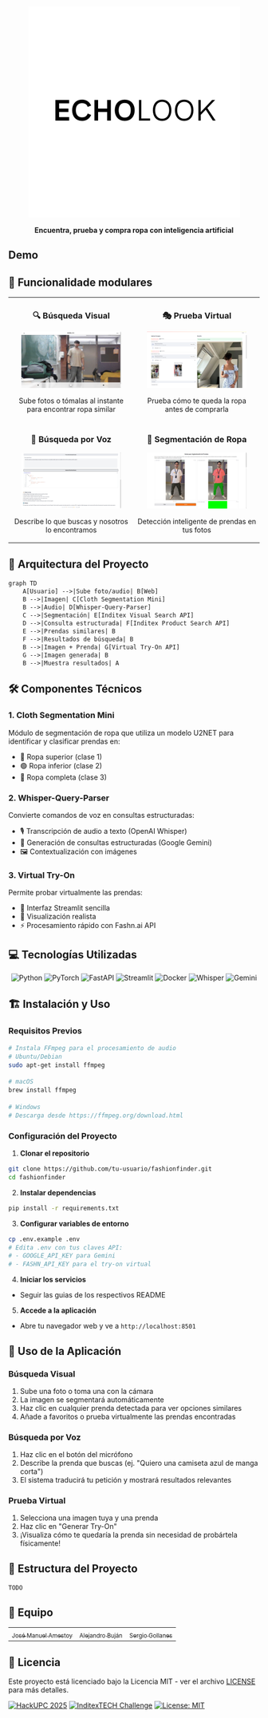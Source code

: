 <div align="center">


![Demo de FashionFinder](../img/ECHOLOOKLOGO.png)


**Encuentra, prueba y compra ropa con inteligencia artificial**
</div>

## Demo

<div align="center">


</div>

## 🌟 Funcionalidade modulares

<table>
  <tr>
    <td width="50%">
      <h3 align="center">🔍 Búsqueda Visual</h3>
      <p align="center">
        <img src="../img/camara.png" width="200">
      </p>
      <p align="center">Sube fotos o tómalas al instante para encontrar ropa similar</p>
    </td>
    <td width="50%">
      <h3 align="center">🎭 Prueba Virtual</h3>
      <p align="center">
        <img src="../img/fashIA.png" width="200">
      </p>
      <p align="center">Prueba cómo te queda la ropa antes de comprarla</p>
    </td>
  </tr>
  <tr>
    <td width="50%">
      <h3 align="center">🎤 Búsqueda por Voz</h3>
      <p align="center">
        <img src="../img/whisper2.png" width="200">
      </p>
      <p align="center">Describe lo que buscas y nosotros lo encontramos</p>
    </td>
    <td width="50%">
      <h3 align="center">👗 Segmentación de Ropa</h3>
      <p align="center">
        <img src="../img/cloth-segmentation.png" width="200">
      </p>
      <p align="center">Detección inteligente de prendas en tus fotos</p>
    </td>
  </tr>
</table>

## 🚀 Arquitectura del Proyecto

```mermaid
graph TD
    A[Usuario] -->|Sube foto/audio| B[Web]
    B -->|Imagen| C[Cloth Segmentation Mini]
    B -->|Audio| D[Whisper-Query-Parser]
    C -->|Segmentación| E[Inditex Visual Search API]
    D -->|Consulta estructurada| F[Inditex Product Search API]
    E -->|Prendas similares| B
    F -->|Resultados de búsqueda| B
    B -->|Imagen + Prenda| G[Virtual Try-On API]
    G -->|Imagen generada| B
    B -->|Muestra resultados| A
```

## 🛠️ Componentes Técnicos

### 1. Cloth Segmentation Mini

Módulo de segmentación de ropa que utiliza un modelo U2NET para identificar y clasificar prendas en:

- 🔴 Ropa superior (clase 1)
- 🟢 Ropa inferior (clase 2)
- 🔵 Ropa completa (clase 3)

### 2. Whisper-Query-Parser

Convierte comandos de voz en consultas estructuradas:

- 🎙️ Transcripción de audio a texto (OpenAI Whisper)
- 🧠 Generación de consultas estructuradas (Google Gemini)
- 🖼️ Contextualización con imágenes

### 3. Virtual Try-On

Permite probar virtualmente las prendas:

- 📱 Interfaz Streamlit sencilla
- 🎯 Visualización realista
- ⚡ Procesamiento rápido con Fashn.ai API

## 💻 Tecnologías Utilizadas

<div align="center">

![Python](https://img.shields.io/badge/Python-3.8+-blue?style=for-the-badge&logo=python)
![PyTorch](https://img.shields.io/badge/PyTorch-1.9+-red?style=for-the-badge&logo=pytorch)
![FastAPI](https://img.shields.io/badge/FastAPI-0.68+-green?style=for-the-badge&logo=fastapi)
![Streamlit](https://img.shields.io/badge/Streamlit-1.0+-orange?style=for-the-badge&logo=streamlit)
![Docker](https://img.shields.io/badge/Docker-20.10+-blue?style=for-the-badge&logo=docker)
![Whisper](https://img.shields.io/badge/Whisper-OpenAI-yellow?style=for-the-badge)
![Gemini](https://img.shields.io/badge/Gemini-Google-blue?style=for-the-badge)

</div>

## 🏗️ Instalación y Uso

### Requisitos Previos

```bash
# Instala FFmpeg para el procesamiento de audio
# Ubuntu/Debian
sudo apt-get install ffmpeg

# macOS
brew install ffmpeg

# Windows
# Descarga desde https://ffmpeg.org/download.html
```

### Configuración del Proyecto

1. **Clonar el repositorio**

```bash
git clone https://github.com/tu-usuario/fashionfinder.git
cd fashionfinder
```

2. **Instalar dependencias**

```bash
pip install -r requirements.txt
```

3. **Configurar variables de entorno**

```bash
cp .env.example .env
# Edita .env con tus claves API:
# - GOOGLE_API_KEY para Gemini
# - FASHN_API_KEY para el try-on virtual
```

4. **Iniciar los servicios**

- Seguir las guias de los respectivos README

5. **Accede a la aplicación**

- Abre tu navegador web y ve a `http://localhost:8501`

## 📱 Uso de la Aplicación

### Búsqueda Visual

1. Sube una foto o toma una con la cámara
2. La imagen se segmentará automáticamente
3. Haz clic en cualquier prenda detectada para ver opciones similares
4. Añade a favoritos o prueba virtualmente las prendas encontradas

### Búsqueda por Voz

1. Haz clic en el botón del micrófono
2. Describe la prenda que buscas (ej. "Quiero una camiseta azul de manga corta")
3. El sistema traducirá tu petición y mostrará resultados relevantes

### Prueba Virtual

1. Selecciona una imagen tuya y una prenda
2. Haz clic en "Generar Try-On"
3. ¡Visualiza cómo te quedaría la prenda sin necesidad de probártela físicamente!

## 🧠 Estructura del Proyecto

```
TODO
```

## 👥 Equipo

<div align="center">
  <table>
    <tr>
      <td align="center">
        <a href="https://github.com/manuamest">
          <sub>José Manuel Amestoy</sub>
        </a>
      </td>
      <td align="center">
        <a href="https://github.com/alejandrobujan">
          <sub>Alejandro Buján</sub>
        </a>
      </td>
      <td align="center">
        <a href="https://github.com/sergio-legazpi">
          <sub>Sergio Gollanes</sub>
        </a>
      </td>
    </tr>
  </table>
</div>

## 📝 Licencia

Este proyecto está licenciado bajo la Licencia MIT - ver el archivo [LICENSE](LICENSE) para más detalles.

[![HackUPC 2025](https://img.shields.io/badge/HackUPC-2025-blue)](https://hackupc.com)
[![InditexTECH Challenge](https://img.shields.io/badge/InditexTECH-Challenge-orange)](https://inditex.com)
[![License: MIT](https://img.shields.io/badge/License-MIT-yellow.svg)](https://opensource.org/licenses/MIT)
